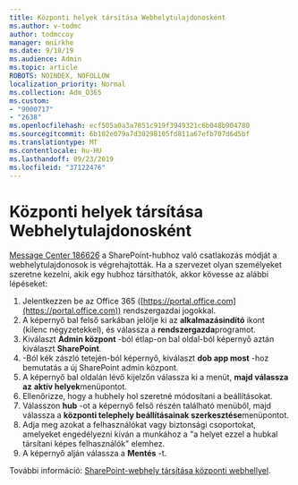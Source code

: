 ```yaml
---
title: Központi helyek társítása Webhelytulajdonosként
ms.author: v-todmc
author: todmccoy
manager: mnirkhe
ms.date: 9/18/19
ms.audience: Admin
ms.topic: article
ROBOTS: NOINDEX, NOFOLLOW
localization_priority: Normal
ms.collection: Adm_O365
ms.custom:
- "9000717"
- "2638"
ms.openlocfilehash: ecf505a0a3a7851c919f3949321c6b048b904780
ms.sourcegitcommit: 6b102e079a7d30298105fd811a67efb707d6d5bf
ms.translationtype: MT
ms.contentlocale: hu-HU
ms.lasthandoff: 09/23/2019
ms.locfileid: "37122476"
---
```

# <a name="associate-hub-sites-as-site-owner"></a>Központi helyek társítása Webhelytulajdonosként

[Message Center 186626](https://admin.microsoft.com/Adminportal/Home?source=applauncher#/MessageCenter?id=MC186626) a SharePoint-hubhoz való csatlakozás módját a webhelytulajdonosok is végrehajtották. Ha a szervezet olyan személyeket szeretne kezelni, akik egy hubhoz társíthatók, akkor kövesse az alábbi lépéseket: 

1. Jelentkezzen be az Office 365 ([https://portal.office.com](https://portal.office.com)) rendszergazdai jogokkal.
2. A képernyő bal felső sarkában jelölje ki az **alkalmazásindító** ikont (kilenc négyzetekkel), és válassza a **rendszergazda**programot.
3. Kiválaszt **Admin központ** -ból étlap-on bal oldal-ból képernyő aztán kiválaszt **SharePoint**.
4. -Ból kék zászló tetején-ból képernyő, kiválaszt **dob app most** -hoz bemutatás a új SharePoint admin központ.
5. A képernyő bal oldalán lévő kijelzőn válassza ki a menüt, **majd válassza az** **aktív helyek**menüpontot.
6. Ellenőrizze, hogy a hubhely hol szeretné módosítani a beállításokat.
7. Válasszon **hub** -ot a képernyő felső részén található menüből, majd válassza a **központi telephely beállításainak szerkesztése**menüpontot.
8. Adja meg azokat a felhasználókat vagy biztonsági csoportokat, amelyeket engedélyezni kíván a munkához a "a helyet ezzel a hubkal társítani képes felhasználók" elemhez.
9. A képernyő alján válassza a **Mentés** -t.

További információ: [SharePoint-webhely társítása központi webhellyel](https://support.office.com/article/associate-a-sharepoint-site-with-a-hub-site-ae0009fd-af04-4d3d-917d-88edb43efc05). 